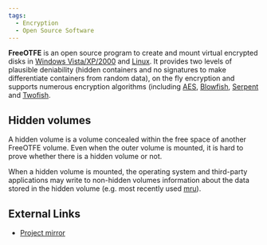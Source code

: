 ```yaml
---
tags:
  - Encryption
  - Open Source Software
---
```

**FreeOTFE** is an open source program to create and mount virtual
encrypted disks in [Windows Vista/XP/2000](windows.md) and
[Linux](linux.md). It provides two levels of plausible
deniability (hidden containers and no signatures to make differentiate
containers from random data), on the fly encryption and supports
numerous encryption algorithms (including [AES](aes.md),
[Blowfish](blowfish.md), [Serpent](serpent.md) and [Twofish](twofish.md).

## Hidden volumes

A hidden volume is a volume concealed within the free space of another
FreeOTFE volume. Even when the outer volume is mounted, it is hard to
prove whether there is a hidden volume or not.

When a hidden volume is mounted, the operating system and third-party
applications may write to non-hidden volumes information about the data
stored in the hidden volume (e.g. most recently used [mru](mru.md)).

## External Links

* [Project mirror](https://sourceforge.net/projects/freeotfe.mirror/)
